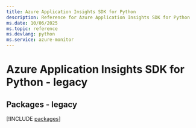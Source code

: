 ```yaml
---
title: Azure Application Insights SDK for Python
description: Reference for Azure Application Insights SDK for Python
ms.date: 10/06/2025
ms.topic: reference
ms.devlang: python
ms.service: azure-monitor
---
```

# Azure Application Insights SDK for Python - legacy
## Packages - legacy
[!INCLUDE [packages](application-insights-index.md)]